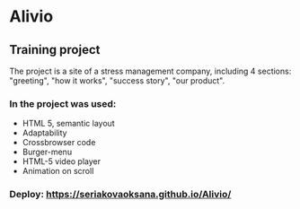 # Alivio
## Training project
The project is a site of a stress management company, including 4 sections: "greeting", "how it works", "success story", "our product".
### In the project was used:
- HTML 5, semantic layout
- Adaptability
- Crossbrowser code
- Burger-menu
- HTML-5 video player
- Animation on scroll
### Deploy: https://seriakovaoksana.github.io/Alivio/
